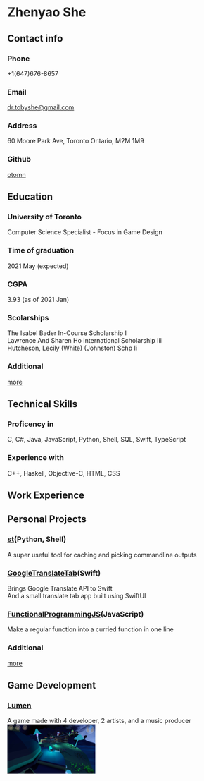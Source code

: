 # Zhenyao She

## Contact info

### Phone
+1(647)676-8657
### Email
<dr.tobyshe@gmail.com>
### Address
60 Moore Park Ave,
Toronto Ontario,
M2M 1M9
### Github
[otomn](https://github.com/otomn)

## Education

### University of Toronto
Computer Science Specialist - Focus in Game Design
### Time of graduation
2021 May (expected)
### CGPA
3.93 (as of 2021 Jan)
### Scolarships
The Isabel Bader In-Course Scholarship I\
Lawrence And Sharen Ho International Scholarship Iii\
Hutcheson, Lecily (White) (Johnston) Schp Ii
### Additional
[more](education.md)

## Technical Skills

### Proficency in
C, C#, Java, JavaScript, Python, Shell, SQL, Swift, TypeScript
### Experience with
C++, Haskell, Objective-C, HTML, CSS

## Work Experience

## Personal Projects

### [st](https://github.com/otomn/st)(Python, Shell)
A super useful tool for caching and picking commandline outputs

### [GoogleTranslateTab](https://github.com/otomn/GoogleTranslateTab)(Swift)
Brings Google Translate API to Swift\
And a small translate tab app built using SwiftUI

### [FunctionalProgrammingJS](https://github.com/otomn/FunctionalProgrammingJS)(JavaScript)
Make a regular function into a curried function in one line

### Additional
[more](projects.md)

## Game Development

### [Lumen](https://github.com/vinaykomaravolu/Lumen)
A game made with 4 developer, 2 artists, and a music producer\
<img src="https://github.com/vinaykomaravolu/Lumen/blob/master/media/4.JPG" width="200">
